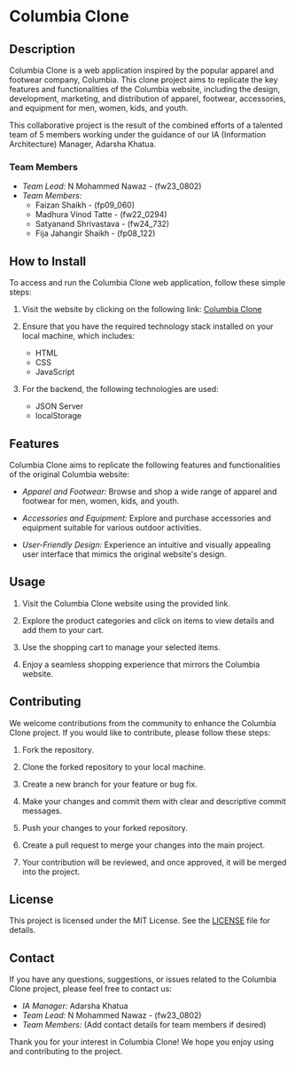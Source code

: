 # Columbia Clone

## Description

Columbia Clone is a web application inspired by the popular apparel and footwear company, Columbia. This clone project aims to replicate the key features and functionalities of the Columbia website, including the design, development, marketing, and distribution of apparel, footwear, accessories, and equipment for men, women, kids, and youth.

This collaborative project is the result of the combined efforts of a talented team of 5 members working under the guidance of our IA (Information Architecture) Manager, Adarsha Khatua.

### Team Members

- *Team Lead:* N Mohammed Nawaz - (fw23_0802)
- *Team Members:*
  - Faizan Shaikh - (fp09_060)
  - Madhura Vinod Tatte - (fw22_0294)
  - Satyanand Shrivastava - (fw24_732)
  - Fija Jahangir Shaikh - (fp08_122)

## How to Install

To access and run the Columbia Clone web application, follow these simple steps:

1. Visit the website by clicking on the following link: [Columbia Clone](https://eloquent-sable-2ef7f9.netlify.app)

2. Ensure that you have the required technology stack installed on your local machine, which includes:
   - HTML
   - CSS
   - JavaScript

3. For the backend, the following technologies are used:
   - JSON Server
   - localStorage

## Features

Columbia Clone aims to replicate the following features and functionalities of the original Columbia website:

- *Apparel and Footwear:* Browse and shop a wide range of apparel and footwear for men, women, kids, and youth.

- *Accessories and Equipment:* Explore and purchase accessories and equipment suitable for various outdoor activities.

- *User-Friendly Design:* Experience an intuitive and visually appealing user interface that mimics the original website's design.

## Usage

1. Visit the Columbia Clone website using the provided link.

2. Explore the product categories and click on items to view details and add them to your cart.

3. Use the shopping cart to manage your selected items.

4. Enjoy a seamless shopping experience that mirrors the Columbia website.

## Contributing

We welcome contributions from the community to enhance the Columbia Clone project. If you would like to contribute, please follow these steps:

1. Fork the repository.

2. Clone the forked repository to your local machine.

3. Create a new branch for your feature or bug fix.

4. Make your changes and commit them with clear and descriptive commit messages.

5. Push your changes to your forked repository.

6. Create a pull request to merge your changes into the main project.

7. Your contribution will be reviewed, and once approved, it will be merged into the project.

## License

This project is licensed under the MIT License. See the [LICENSE](LICENSE) file for details.

## Contact

If you have any questions, suggestions, or issues related to the Columbia Clone project, please feel free to contact us:

- *IA Manager:* Adarsha Khatua
- *Team Lead:* N Mohammed Nawaz - (fw23_0802)
- *Team Members:* (Add contact details for team members if desired)

Thank you for your interest in Columbia Clone! We hope you enjoy using and contributing to the project.
